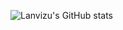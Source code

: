 ![Lanvizu's GitHub stats](https://github-readme-stats.vercel.app/api?username=Lanvizu&show_icons=true&theme=dark)
